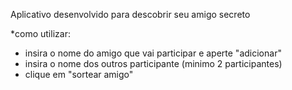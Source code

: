 Aplicativo desenvolvido para descobrir seu amigo secreto

*como utilizar:
- insira o nome do amigo que vai participar e aperte "adicionar"
- insira o nome dos outros participante (minimo 2 participantes)
- clique em "sortear amigo"

  
